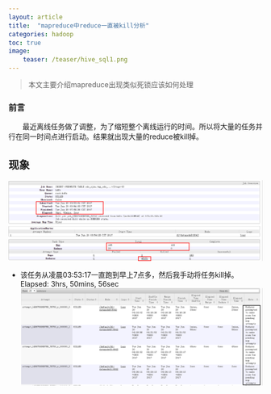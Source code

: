 ```yaml
---
layout: article
title:  "mapreduce中reduce一直被kill分析"
categories: hadoop
toc: true
image:
    teaser: /teaser/hive_sql1.png
---
```


> 本文主要介绍mapreduce出现类似死锁应该如何处理


### 前言
&emsp;&emsp;最近离线任务做了调整，为了缩短整个离线运行的时间。所以将大量的任务并行在同一时间点进行启动。结果就出现大量的reduce被kill掉。
## 现象
![reduce_kill图](/images/hadoop/reduce/reduce_kill1.png)

* 该任务从凌晨03:53:17一直跑到早上7点多，然后我手动将任务kill掉。Elapsed:	3hrs, 50mins, 56sec
![reduce_kill图](/images/hadoop/reduce/reduce_kill2.png)